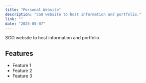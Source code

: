 ```yaml
---
title: "Personal Website"
description: "SGO website to host information and portfolio."
link: ""
date: "2025-05-07"
---
```


SGO website to host information and portfolio.

## Features
- Feature 1
- Feature 2
- Feature 3
